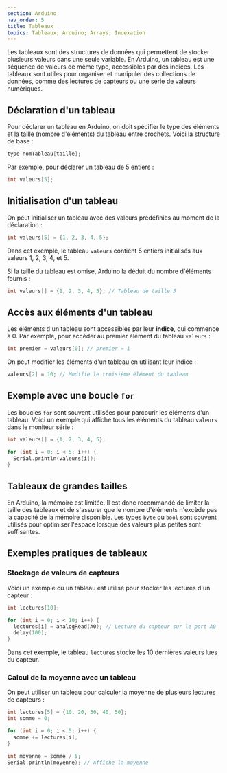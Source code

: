 ```yaml
---
section: Arduino
nav_order: 5
title: Tableaux
topics: Tableaux; Arduino; Arrays; Indexation
---
```


Les tableaux sont des structures de données qui permettent de stocker plusieurs valeurs dans une seule variable. En Arduino, un tableau est une séquence de valeurs de même type, accessibles par des indices. Les tableaux sont utiles pour organiser et manipuler des collections de données, comme des lectures de capteurs ou une série de valeurs numériques.

## Déclaration d'un tableau

Pour déclarer un tableau en Arduino, on doit spécifier le type des éléments et la taille (nombre d'éléments) du tableau entre crochets. Voici la structure de base :

```cpp
type nomTableau[taille];
```

Par exemple, pour déclarer un tableau de 5 entiers :

```cpp
int valeurs[5];
```

## Initialisation d'un tableau

On peut initialiser un tableau avec des valeurs prédéfinies au moment de la déclaration :

```cpp
int valeurs[5] = {1, 2, 3, 4, 5};
```

Dans cet exemple, le tableau `valeurs` contient 5 entiers initialisés aux valeurs 1, 2, 3, 4, et 5.

Si la taille du tableau est omise, Arduino la déduit du nombre d'éléments fournis :

```cpp
int valeurs[] = {1, 2, 3, 4, 5}; // Tableau de taille 5
```

## Accès aux éléments d'un tableau

Les éléments d'un tableau sont accessibles par leur **indice**, qui commence à 0. Par exemple, pour accéder au premier élément du tableau `valeurs` :

```cpp
int premier = valeurs[0]; // premier = 1
```

On peut modifier les éléments d'un tableau en utilisant leur indice :

```cpp
valeurs[2] = 10; // Modifie le troisième élément du tableau
```

## Exemple avec une boucle `for`

Les boucles `for` sont souvent utilisées pour parcourir les éléments d'un tableau. Voici un exemple qui affiche tous les éléments du tableau `valeurs` dans le moniteur série :

```cpp
int valeurs[] = {1, 2, 3, 4, 5};

for (int i = 0; i < 5; i++) {
  Serial.println(valeurs[i]);
}
```

## Tableaux de grandes tailles

En Arduino, la mémoire est limitée. Il est donc recommandé de limiter la taille des tableaux et de s'assurer que le nombre d'éléments n'excède pas la capacité de la mémoire disponible. Les types `byte` ou `bool` sont souvent utilisés pour optimiser l'espace lorsque des valeurs plus petites sont suffisantes.

## Exemples pratiques de tableaux

### Stockage de valeurs de capteurs

Voici un exemple où un tableau est utilisé pour stocker les lectures d'un capteur :

```cpp
int lectures[10];

for (int i = 0; i < 10; i++) {
  lectures[i] = analogRead(A0); // Lecture du capteur sur le port A0
  delay(100);
}
```

Dans cet exemple, le tableau `lectures` stocke les 10 dernières valeurs lues du capteur.

### Calcul de la moyenne avec un tableau

On peut utiliser un tableau pour calculer la moyenne de plusieurs lectures de capteurs :

```cpp
int lectures[5] = {10, 20, 30, 40, 50};
int somme = 0;

for (int i = 0; i < 5; i++) {
  somme += lectures[i];
}

int moyenne = somme / 5;
Serial.println(moyenne); // Affiche la moyenne
```
